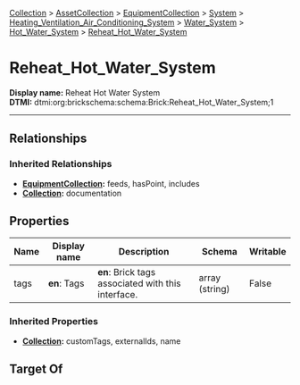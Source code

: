 [Collection](../../../../../../Collection.md) > [AssetCollection](../../../../../AssetCollection.md) > [EquipmentCollection](../../../../EquipmentCollection.md) > [System](../../../System.md) > [Heating_Ventilation_Air_Conditioning_System](../../Heating_Ventilation_Air_Conditioning_System.md) > [Water_System](../Water_System.md) > [Hot_Water_System](Hot_Water_System.md) > [Reheat_Hot_Water_System](#)
# Reheat_Hot_Water_System

**Display name:** Reheat Hot Water System<br />
**DTMI:** dtmi:org:brickschema:schema:Brick:Reheat_Hot_Water_System;1

---
## Relationships
### Inherited Relationships
* **[EquipmentCollection](../../../../EquipmentCollection.md):** feeds, hasPoint, includes
* **[Collection](../../../../../../Collection.md):** documentation
## Properties
|Name|Display name|Description|Schema|Writable|
|-|-|-|-|-|
|tags|**en**: Tags|**en**: Brick tags associated with this interface.|array (string)|False|
### Inherited Properties
* **[Collection](../../../../../../Collection.md):** customTags, externalIds, name
## Target Of

